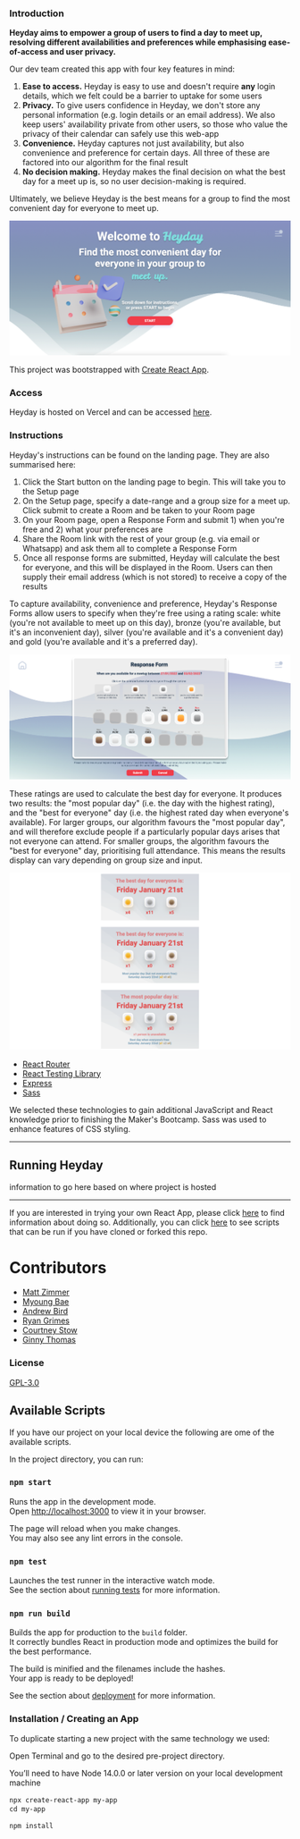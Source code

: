 ### Introduction

**Heyday aims to empower a group of users to find a day to meet up, resolving different availabilities and preferences while emphasising ease-of-access and user privacy.**

Our dev team created this app with four key features in mind:

1. **Ease to access.** Heyday is easy to use and doesn't require **any** login details, which we felt could be a barrier to uptake for some users
2. **Privacy.** To give users confidence in Heyday, we don't store any personal information (e.g. login details or an email address). We also keep users' availability private from other users, so those who value the privacy of their calendar can safely use this web-app
3. **Convenience.** Heyday captures not just availability, but also convenience and preference for certain days. All three of these are factored into our algorithm for the final result
4. **No decision making.** Heyday makes the final decision on what the best day for a meet up is, so no user decision-making is required.

Ultimately, we believe Heyday is the best means for a group to find the most convenient day for everyone to meet up.

![Heyday](./media/heydayScreenshot.png)

This project was bootstrapped with [Create React App](https://github.com/facebook/create-react-app).

### Access

Heyday is hosted on Vercel and can be accessed [here](https://heyday.vercel.app/).

### Instructions

Heyday's instructions can be found on the landing page. They are also summarised here:

1. Click the Start button on the landing page to begin. This will take you to the Setup page
2. On the Setup page, specify a date-range and a group size for a meet up. Click submit to create a Room and be taken to your Room page
3. On your Room page, open a Response Form and submit 1) when you're free and 2) what your preferences are
4. Share the Room link with the rest of your group (e.g. via email or Whatsapp) and ask them all to complete a Response Form
5. Once all response forms are submitted, Heyday will calculate the best for everyone, and this will be displayed in the Room. Users can then supply their email address (which is not stored) to receive a copy of the results

To capture availability, convenience and preference, Heyday's Response Forms allow users to specify when they're free using a rating scale: white (you're not available to meet up on this day), bronze (you're available, but it's an inconvenient day), silver (you're available and it's a convenient day) and gold (you're available and it's a preferred day).

![Heyday Response Form](./media/heydayResponseForm.png)

These ratings are used to calculate the best day for everyone. It produces two results: the "most popular day" (i.e. the day with the highest rating), and the "best for everyone" day (i.e. the highest rated day when everyone's available). For larger groups, our algorithm favours the "most popular day", and will therefore exclude people if a particularly popular days arises that not everyone can attend. For smaller groups, the algorithm favours the "best for everyone" day, prioritising full attendance. This means the results display can vary depending on group size and input.

![Heyday Results](./media/heydayResults.png)

- [React Router](https://reactrouter.com/)
- [React Testing Library](https://testing-library.com/)
- [Express](https://expressjs.com/)
- [Sass](https://sass-lang.com/)

We selected these technologies to gain additional JavaScript and React knowledge prior to finishing the Maker's
Bootcamp. Sass was used to enhance features of CSS styling.

---

## Running Heyday

information to go here based on where project is hosted

---

If you are interested in trying your own React App, please click [here](#installation--creating-an-app) to find
information about doing so. Additionally, you can click [here](#available-scripts) to see scripts that can be run if
you have cloned or forked this repo.

# Contributors

- [Matt Zimmer](https://github.com/Zimmja)
- [Myoung Bae](https://github.com/mhbae-dev)
- [Andrew Bird](https://github.com/AndyBird88)
- [Ryan Grimes](https://github.com/RPGrimes)
- [Courtney Stow](https://github.com/Court534)
- [Ginny Thomas](https://github.com/ginnyamazed)

### License

[GPL-3.0](https://choosealicense.com/licenses/gpl-3.0/)

## Available Scripts

If you have our project on your local device the following are ome of the available scripts.

In the project directory, you can run:

### `npm start`

Runs the app in the development mode.\
Open [http://localhost:3000](http://localhost:3000) to view it in your browser.

The page will reload when you make changes.\
You may also see any lint errors in the console.

### `npm test`

Launches the test runner in the interactive watch mode.\
See the section about [running tests](https://facebook.github.io/create-react-app/docs/running-tests) for more information.

### `npm run build`

Builds the app for production to the `build` folder.\
It correctly bundles React in production mode and optimizes the build for the best performance.

The build is minified and the filenames include the hashes.\
Your app is ready to be deployed!

See the section about [deployment](https://facebook.github.io/create-react-app/docs/deployment) for more information.

### Installation / Creating an App

To duplicate starting a new project with the same technology we used:

Open Terminal and go to the desired pre-project directory.

You’ll need to have Node 14.0.0 or later version on your local development machine

```
npx create-react-app my-app
cd my-app
```

```
npm install

```
